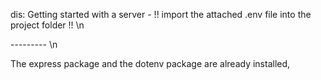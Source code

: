 
dis: Getting started with a server - !! import the attached .env file into the project folder !! \n

--------- \n


The express package and the dotenv package are already installed,